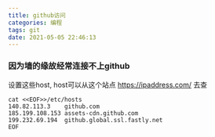 ```yaml
---
title: github访问
categories: 编程
tags: git
date: 2021-05-05 22:46:13
---
```


### 因为墙的缘故经常连接不上github
设置这些host, host可以从这个站点 https://ipaddress.com/ 去查
```shell
cat <<EOF>>/etc/hosts
140.82.113.3    github.com
185.199.108.153 assets-cdn.github.com
199.232.69.194  github.global.ssl.fastly.net
EOF
```